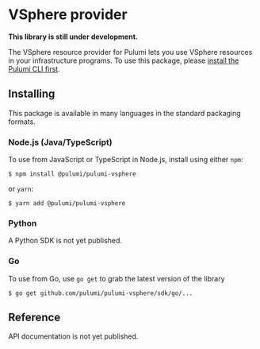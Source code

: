 # VSphere provider

**This library is still under development.**

The VSphere resource provider for Pulumi lets you use VSphere resources in your infrastructure 
programs. To use this package, please [install the Pulumi CLI first](https://pulumi.io/).

## Installing

This package is available in many languages in the standard packaging formats.

### Node.js (Java/TypeScript)

To use from JavaScript or TypeScript in Node.js, install using either `npm`:

    $ npm install @pulumi/pulumi-vsphere

or `yarn`:

    $ yarn add @pulumi/pulumi-vsphere

### Python

A Python SDK is not yet published.

### Go

To use from Go, use `go get` to grab the latest version of the library

    $ go get github.com/pulumi/pulumi-vsphere/sdk/go/...

## Reference

API documentation is not yet published.
